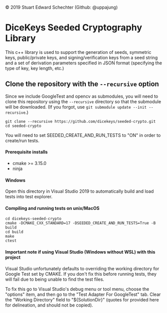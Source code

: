  © 2019 Stuart Edward Schechter (Github: @uppajung)
 
# DiceKeys Seeded Cryptography Library

This c++ library is used to support the generation of seeds, symmetric keys, public/private keys, and signing/verification keys from a seed string and a set of derivation parameters specified in JSON format (specifying the type of key, key length, etc.)


## Clone the repository with the ``--recursive`` option

Since we include GoogleTest and opencv as submodules, you will need to clone this repository using the ``--recursive`` directory so that the submodule will be downloaded. (If you forgot, use ``git submodule update --init --recursive``.)

```
git clone --recursive https://github.com/dicekeys/seeded-crypto.git
cd seeded-crypto
```

You will need to set SEEDED_CREATE_AND_RUN_TESTS to "ON" in order to create/run tests.

#### Prerequisite installs

 - cmake >= 3.15.0
 - ninja

#### Windows
Open this directory in Visual Studio 2019 to automatically build and load tests into test explorer.


#### Compiling and running tests on unix/MacOS

```
cd dicekeys-seeded-crypto
cmake -DCMAKE_CXX_STANDARD=17 -DSEEDED_CREATE_AND_RUN_TESTS=True -B build
cd build
make
ctest
```
#### Important note if using Visual Studio (Windows without WSL) with this project

Visual Studio unfortunately defaults to overriding the working directory for Google Test set by CMAKE. If you don't fix this before running tests, they will fail due to being unable to find the test files.

 To fix this go to Visual Studio's debug menu or tool menu, choose the "options" item, and then go to the "Test Adapter For GoogleTest" tab.
Clear the "Working Directory" field to "${SolutionDir}" (quotes for provided here for delineation, and should not be copied).

